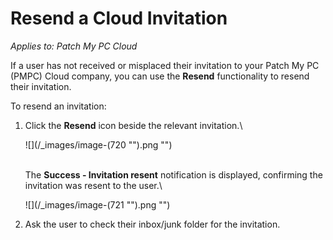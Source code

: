 # Resend a Cloud Invitation

_Applies to: Patch My PC Cloud_

If a user has not received or misplaced their invitation to your Patch My PC (PMPC) Cloud company, you can use the **Resend** functionality to resend their invitation.

To resend an invitation:

1.  Click the **Resend** icon beside the relevant invitation.\


    ![](/_images/image-(720 "").png "")

    \
    The **Success - Invitation resent** notification is displayed, confirming the invitation was resent to the user.\


    ![](/_images/image-(721 "").png "")
2. Ask the user to check their inbox/junk folder for the invitation.
